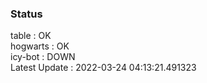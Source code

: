 ### Status


table : OK  
hogwarts : OK  
icy-bot : DOWN  
Latest Update : 2022-03-24 04:13:21.491323
